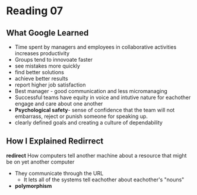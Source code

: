 # Reading 07

## What Google Learned

- Time spent by managers and employees in collaborative activities increases productivity
- Groups tend to innovoate faster
- see mistakes more quickly
- find better solutions
- achieve better results
- report higher job satisfaction
- Best manager - good communication and less micromanaging
- Successful teams have equity in voice and intutive nature for eachother engage and care about one another
- **Psychological safety**- sense of confidence that the team will not embarrass, reject or punish someone for speaking up.
- clearly defined goals and creating a culture of dependability

## How I Explained Redirrect

**redirect** How computers tell another machine about a resource that might be on yet another computer
- They communicate through the URL
  - It lets all of the systems tell eachother about eachother's "nouns"
- **polymorphism** 